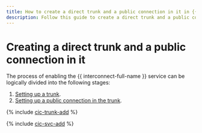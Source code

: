 ```yaml
---
title: How to create a direct trunk and a public connection in it in {{ interconnect-full-name }}
description: Follow this guide to create a direct trunk and a public connection in it.
---
```


# Creating a direct trunk and a public connection in it

The process of enabling the {{ interconnect-full-name }} service can be logically divided into the following stages:

1. [Setting up a trunk](#trunk-create).
1. [Setting up a public connection in the trunk](#pub-create).

{% include [cic-trunk-add](../../_includes/interconnect/trunk-add.md) %}

{% include [cic-svc-add](../../_includes/interconnect/pub-add.md) %}
